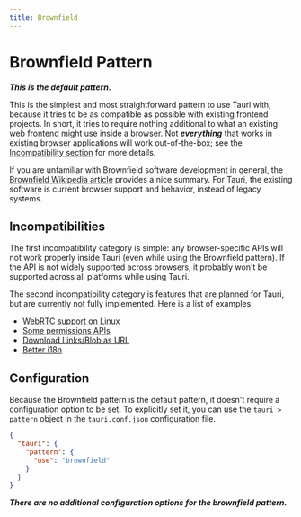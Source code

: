 ```yaml
---
title: Brownfield
---
```


# Brownfield Pattern

_**This is the default pattern.**_

This is the simplest and most straightforward pattern to use Tauri with, because it tries to be as compatible as possible with
existing frontend projects. In short, it tries to require nothing additional to what an existing web
frontend might use inside a browser. Not _**everything**_ that works in existing browser applications will work out-of-the-box; see the [Incompatibility section](#incompatibilities) for more details.

If you are unfamiliar with Brownfield software development in general, the [Brownfield Wikipedia article]
provides a nice summary. For Tauri, the existing software is current browser support and behavior, instead of
legacy systems.

## Incompatibilities

The first incompatibility category is simple: any browser-specific APIs will not work properly inside Tauri (even while
using the Brownfield pattern). If the API is not widely supported across browsers, it probably won't be supported
across all platforms while using Tauri.

The second incompatibility category is features that are planned for Tauri, but are currently not fully implemented. Here
is a list of examples:

- [WebRTC support on Linux](https://github.com/tauri-apps/wry/issues/85)
- [Some permissions APIs](https://github.com/tauri-apps/wry/issues/81)
- [Download Links/Blob as URL](https://github.com/tauri-apps/wry/issues/349)
- [Better i18n](https://github.com/tauri-apps/wry/issues/442)

## Configuration

Because the Brownfield pattern is the default pattern, it doesn't require a configuration option to be set. To explicitly set
it, you can use the `tauri > pattern` object in the `tauri.conf.json` configuration file.

```json
{
  "tauri": {
    "pattern": {
      "use": "brownfield"
    }
  }
}
```

_**There are no additional configuration options for the brownfield pattern.**_

[brownfield wikipedia article]: https://en.wikipedia.org/wiki/Brownfield_(software_development)
